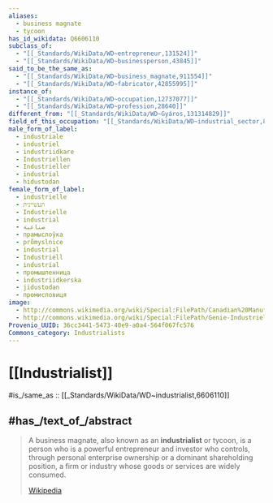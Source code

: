 ```yaml
---
aliases:
  - business magnate
  - tycoon
has_id_wikidata: Q6606110
subclass_of:
  - "[[_Standards/WikiData/WD~entrepreneur,131524]]"
  - "[[_Standards/WikiData/WD~businessperson,43845]]"
said_to_be_the_same_as:
  - "[[_Standards/WikiData/WD~business_magnate,911554]]"
  - "[[_Standards/WikiData/WD~fabricator,42855995]]"
instance_of:
  - "[[_Standards/WikiData/WD~occupation,12737077]]"
  - "[[_Standards/WikiData/WD~profession,28640]]"
different_from: "[[_Standards/WikiData/WD~Gyáros,131314829]]"
field_of_this_occupation: "[[_Standards/WikiData/WD~industrial_sector,8148]]"
male_form_of_label:
  - industriale
  - industriel
  - industriidkare
  - Industriellen
  - Industrieller
  - industrial
  - hidustodan
female_form_of_label:
  - industrielle
  - תעשיינית
  - Industrielle
  - industrial
  - صناعية
  - прамыслоўка
  - průmyslnice
  - industrial
  - Industriell
  - industrial
  - промышленница
  - industriidkerska
  - jidustodan
  - промисловиця
image:
  - http://commons.wikimedia.org/wiki/Special:FilePath/Canadian%20Manufacturers%27%20Association%20convention%20banquet%2C%20King%20Edward%20Hotel%2C%20October%2012%2C%201911%20%28HS85-10-24536%29.jpg
  - http://commons.wikimedia.org/wiki/Special:FilePath/Genie-Industriel.jpg
Provenio_UUID: 36cc3441-5473-40e9-a0a4-564f067fc576
Commons_category: Industrialists
---
```


# [[Industrialist]] 

#is_/same_as :: [[_Standards/WikiData/WD~industrialist,6606110]] 

## #has_/text_of_/abstract 

> A business magnate, also known as an **industrialist** or tycoon, 
> is a person who is a powerful entrepreneur and investor who controls, 
> through personal enterprise ownership or a dominant shareholding position, 
> a firm or industry whose goods or services are widely consumed.
>
> [Wikipedia](https://en.wikipedia.org/wiki/Business%20magnate) 


